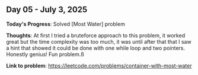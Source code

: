 
## Day 05 - July 3, 2025

**Today's Progress**: Solved [Most Water] problem

**Thoughts**: At first I tried a bruteforce approach to this problem, it worked great but the time complexity was too much, it was until after that that I saw a hint that showed it could be done with one while loop and two pointers. Honestly genius! Fun problem.ß

**Link to problem**: https://leetcode.com/problems/container-with-most-water



